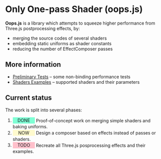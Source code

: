 # Only One-pass Shader (oops.js)

**Oops.js** is a library which attempts to squeeze higher performance from Three.js postprocessing effects, by:

* merging the source codes of several shaders
* embedding static uniforms as shader constants
* reducing the number of EffectComposer passes

<!--Additionally, the library makes small adjustment to the shaders properties,
so they are not completely the same as their Three.js counterparts.
  
A very preliminary test with the [webgl_postprocessing](https://threejs.org/examples/?q=post#webgl_postprocessing)
example shows increased performance by 50%.
-->

## More information

<!--* [Shaders Types](examples/types.md) &ndash; general classification of shader
types-->
* [Preliminary Tests](tests/) &ndash; some non-binding performance tests
* [Shaders Examples](examples/) &ndash; supported shaders and their parameters


## Current status

The work is split into several phases:

1. <span style="display:inline-block; background:aquamarine; padding: 0.1em 0.5em; width:4em; text-align: center; margin: 0.1em 0;">DONE</span> Proof-of-concept work on merging simple shaders and baking uniforms.
2. <span style="display:inline-block; background:lemonchiffon; padding: 0.1em 0.5em; width:4em; text-align: center; margin: 0.1em 0;">NOW</span> Design a composer based on effects instead of passes or shaders.
3. <span style="display:inline-block; background:pink; padding: 0.1em 0.5em; width:4em; text-align: center; margin: 0.1em 0;">TODO</span> Recreate all Three.js posprocessing effects and their examples.
